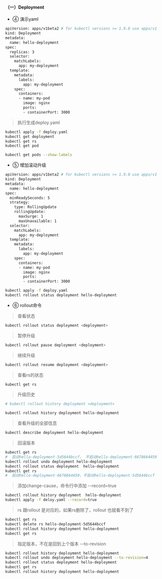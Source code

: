 

#### （一）Deployment

* ④ 演示yaml

``` bash
apiVersion: apps/v1beta2 # for kubectl versions >= 1.9.0 use apps/v1
kind: Deployment
metadata:
  name: hello-deployment
spec:
  replicas: 3
  selector:
    matchLabels:
      app: my-deployment
  template:
    metadata:
      labels:
        app: my-deployment
    spec:
      containers:
      - name: my-pod
        image: nginx
        ports:
        - containerPort: 3000
```

> 执行生成deploy.yaml

``` bash
kubectl apply -f deploy.yaml
kubectl get deployment
kubectl get rs
kubectl get pod
```


``` bash
kubectl get pods --show-labels
```


* ⑤ 增加滚动升级
``` bash
apiVersion: apps/v1beta2 # for kubectl versions >= 1.9.0 use apps/v1
kind: Deployment
metadata:
  name: hello-deployment
spec:
  minReadySeconds: 5
  strategy:
    type: RollingUpdate
    rollingUpdate:
      maxSurge: 1
      maxUnavailable: 1
  selector:
    matchLabels:
      app: my-deployment
  template:
    metadata:
      labels:
        app: my-deployment
    spec:
      containers:
      - name: my-pod
        image: nginx
        ports:
        - containerPort: 3000
```
``` bash
kubectl apply -f deploy.yaml 
kubectl rollout status deployment hello-deployment
```

* ⑥ rollout命令

> 查看状态

``` bash
kubectl rollout status deployment <deployment>
```

> 暂停升级

``` bash
kubectl rollout pause deployment <deployment>
```

> 继续升级

``` bash
kubectl rollout resume deployment <deployment>
```

>查看rs的状态

``` bash
kubectl get rs
```




> 升级历史

``` bash
# kubectl rollout history deployment <deployment>

kubectl rollout history deployment hello-deployment
```


> 查看升级的全部信息

``` bash
kubectl describe deployment hello-deployment
```


> 回滚版本

``` bash
kubectl get rs
#  启动hello-deployment-5d5644bccf， 不启动hello-deployment-6678664459
kubectl rollout undo deployment hello-deployment
kubectl rollout status deployment  hello-deployment
kubectl get rs
#  启动hello-deployment-6678664459，不启动hello-deployment-5d5644bccf 
```





> 添加change-cause，命令行中添加 --record=true

``` bash
kubectl rollout history deployment  hello-deployment 
kubectl apply -f deloy.yaml --record=true
```



> rs 跟rollout 是对应的，如果rs删除了，rollout 也就看不到了

``` bash
kubectl get rs
kubectl delete rs hello-deployment-5d5644bccf 
kubectl rollout history deployment hello-deployment
kubectl get rs
```



> 指定版本，不在是回到上个版本 --to-revision

``` bash
kubectl rollout history deployment hello-deployment
kubectl rollout undo deployment hello-deployment --to-revision=4
kubectl rollout status deployment hello-deployment
kubectl get rs
kubectl rollout history deployment hello-deployment  
```
